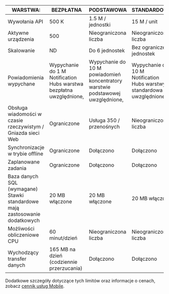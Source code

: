 
| WARSTWA: | BEZPŁATNA | PODSTAWOWA | STANDARDOWA |
| --- | --- | --- | --- |
| Wywołania API |500 K |1.5 M / jednostki |15 M / unit |
| Aktywne urządzenia |500 |Nieograniczona liczba |Nieograniczona liczba |
| Skalowanie |ND |Do 6 jednostek |Bez ograniczeń jednostek |
| Powiadomienia wypychane |Wypychanie do 1 M Notification Hubs warstwa bezpłatna uwzględnione, |Wypychanie do 10 M powiadomień koncentratory warstwie podstawowej uwzględnione, |Wypychanie do 10 M Notification Hubs warstwy standardowa uwzględnione, |
| Obsługa wiadomości w czasie rzeczywistym /<br/>Gniazda sieci Web |Ograniczone |Usługa 350 / przenośnych |Nieograniczona liczba |
| Synchronizacje w trybie offline |Ograniczone |Dołączono |Dołączono |
| Zaplanowane zadania |Ograniczone |Dołączono |Dołączono |
| Baza danych SQL (wymagane) <br/>Stawki standardowe mają zastosowanie dodatkowych |20 MB włączone |20 MB włączone |20 MB włączone |
| Możliwości obliczeniowe CPU |60 minut/dzień |Nieograniczona liczba |Nieograniczona liczba |
| Wychodzący transfer danych |165 MB na dzień (codziennie przerzucania) |Dołączono |Dołączono |

Dodatkowe szczegóły dotyczące tych limitów oraz informacje o cenach, zobacz [cennik usług Mobile](https://azure.microsoft.com/pricing/details/mobile-services/). 

